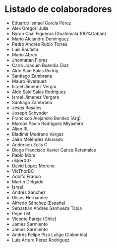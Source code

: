 # Listado de colaboradores
* Eduardo Ismael García Pérez
* Alex Gregori Julia
* Byron Caal Figueroa (Guatemala 100%Cobán)
* Mario Alejandro Dominguez
* Pedro Andrés Rubio Torres
* Luis Bautista
* Mario Abreu
* Jhonnatan Flores
* Carlo Joaquín Buendía Díaz
* Aldo Said Salas Rodríg
* Santiago Zambrana
* Mauro Riverauez
* Israel Jimenez Vergar
* Aldo Said Salas Rodríguez
* Israel Jimenez Vergara
* Santiago Zambrana
* Jesus Rosales
* Joseph Schynder
* Francisco Alejandro Benitez (Arg)
* Marcos Paulo Rodriguez Miyashiro
* Alien RL
* Bladimir Medrano Vargas
* Jairo Meléndez Alvarado
* Anderson Zolis C
* Diego Francisco Xavier Gatica Retamales
* Pablo Mora
* rikker007 
* David López Moreno
* VicThorBC
* Adolfo Franco
* Martin Delgado
* Israel
* Andrés Sánchez
* Ulises Hernández 
* Alfredo Sánchez (España)
* Sebastián Andrés Sanhueza Tapia 
* Pepe LM
* Vicente Pareja (Chile)
* James Sarmiento
* James Sarmiento
* Andrés Felipe Pizo Luligo (Colombia)
* Luis Arturo Pérez Rodríguez
